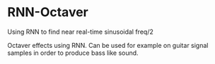 # RNN-Octaver
Using RNN to find near real-time sinusoidal freq/2

Octaver effects using RNN. Can be used for example on guitar signal samples in order to produce bass like sound.
